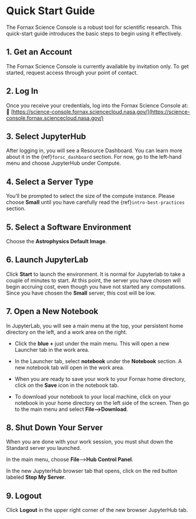 # Quick Start Guide

The Fornax Science Console is a robust tool for scientific research. This quick-start guide introduces the basic steps to begin using it effectively.

## 1. Get an Account
The Fornax Science Console is currently available by invitation only. To get started, request access through your point of contact.

## 2. Log In
Once you receive your credentials, log into the Fornax Science Console at:
🔗 [https://science-console.fornax.sciencecloud.nasa.gov/](https://science-console.fornax.sciencecloud.nasa.gov/)

## 3. Select JupyterHub

After logging in, you will see a Resource Dashboard. You can learn more about it in the {ref}`forsc_dashboard` section.
For now, go to the left-hand menu and choose JupyterHub under Compute.

## 4. Select a Server Type
You’ll be prompted to select the size of the compute instance. Please choose **Small** until you have carefully read the {ref}`intro-best-practices` section.

## 5. Select a Software Environment

Choose the **Astrophysics Default Image**.

## 6. Launch JupyterLab

Click **Start** to launch the environment. It is normal for Jupyterlab to take a couple of minutes to start. At this point, the server you have chosen will begin accruing cost, even though you have not started any computations. Since you have chosen the **Small** server, this cost will be low.

## 7. Open a New Notebook
In JupyterLab, you will see a main menu at the top, your persistent home directory on the left, and a work area on the right.

- Click the **blue +** just under the main menu. This will open a new Launcher tab in the work area.

- In the Launcher tab, select **notebook** under the **Notebook** section. A new notebook tab will open in the work area.

- When you are ready to save your work to your Fornax home directory, click on the **Save** icon in the notebook tab.

- To download your notebook to your local machine, click on your notebook in your home directory on the left side of the screen. Then go to the main menu and select **File-->Download**.

## 8. Shut Down Your Server

When you are done with your work session, you must shut down the Standard server you launched.

In the main menu, choose **File**-->**Hub Control Panel**.

In the new JupyterHub browser tab that opens, click on the red button labeled **Stop My Server**.


## 9. Logout

Click **Logout** in the upper right corner of the new browser JupyterHub tab.
